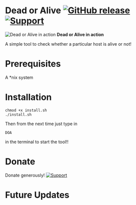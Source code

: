 # Dead or Alive [![GitHub release](https://img.shields.io/badge/Built--With-<3-green.svg?style=flat-square?&colorA=e76b36&?&colorB=d55b33)]() [![Support](https://www.buymeacoffee.com/assets/img/custom_images/yellow_img.png)](https://www.buymeacoffee.com/rpranshu)

![Dead or Alive in action](https://raw.githubusercontent.com/rpranshu/Dead_or_Alive/master/Dead-or-Alive.png)
**Dead or Alive in action**


A simple tool to check whether a particular host is alive or not!

# Prerequisites
A *nix system
# Installation
```
chmod +x install.sh
./install.sh
```
Then from the next time just type in 
```
DOA
```
in the terminal to start the tool!!
# Donate
Donate generously! [![Support](https://www.buymeacoffee.com/assets/img/custom_images/white_img.png)](https://www.buymeacoffee.com/rpranshu)
# Future Updates
